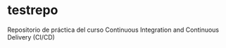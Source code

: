 # testrepo
Repositorio de práctica del curso Continuous Integration and Continuous Delivery (CI/CD)
